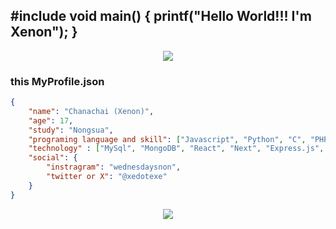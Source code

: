 <h2>#include<stdio.h> void main() { printf("Hello World!!! I'm Xenon"); }</h2>

<p align="center">
    <img src="https://lanyard.cnrad.dev/api/628826650972258344"/>
</p>

### this MyProfile.json

```json
{
    "name": "Chanachai (Xenon)",
    "age": 17,
    "study": "Nongsua",
    "programing language and skill": ["Javascript", "Python", "C", "PHP (I forgot how to use it.;-;)", "HTML", "CSS (a little bit;-;)"],
    "technology" : ["MySql", "MongoDB", "React", "Next", "Express.js", "Bootstrap"],
    "social": {
        "instragram": "wednesdaysnon",
        "twitter or X": "@xedotexe"
    }
}
```
<p align="center">
    <img src="https://moe-counter.glitch.me/get/@xenonchan"/>
</p>
